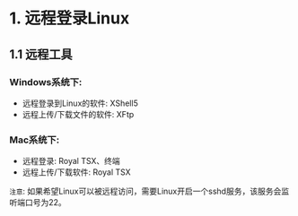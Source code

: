 # 1. 远程登录Linux

## 1.1 远程工具
### Windows系统下:
* 远程登录到Linux的软件: XShell5
* 远程上传/下载文件的软件: XFtp

### Mac系统下:
* 远程登录: Royal TSX、终端
* 远程上传/下载软件: Royal TSX

`注意`: 如果希望Linux可以被远程访问，需要Linux开启一个sshd服务，该服务会监听端口号为22。
